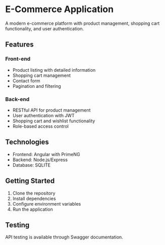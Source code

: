 # E-Commerce Application

A modern e-commerce platform with product management, shopping cart functionality, and user authentication.

## Features

### Front-end
- Product listing with detailed information
- Shopping cart management
- Contact form
- Pagination and filtering

### Back-end
- RESTful API for product management
- User authentication with JWT
- Shopping cart and wishlist functionality
- Role-based access control

## Technologies
- Frontend: Angular with PrimeNG
- Backend: Node.js/Express
- Database: SQLITE

## Getting Started
1. Clone the repository
2. Install dependencies
3. Configure environment variables
4. Run the application

## Testing
API testing is available through Swagger documentation.